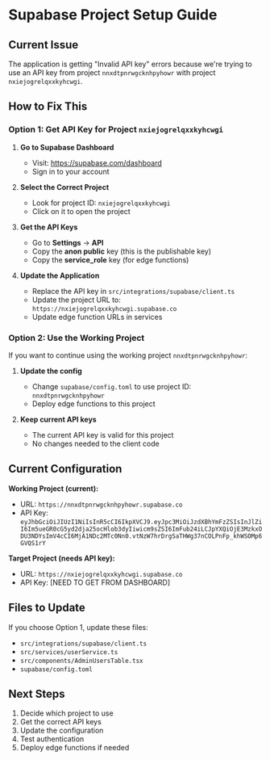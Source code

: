# Supabase Project Setup Guide

## Current Issue
The application is getting "Invalid API key" errors because we're trying to use an API key from project `nnxdtpnrwgcknhpyhowr` with project `nxiejogrelqxxkyhcwgi`.

## How to Fix This

### Option 1: Get API Key for Project `nxiejogrelqxxkyhcwgi`

1. **Go to Supabase Dashboard**
   - Visit: https://supabase.com/dashboard
   - Sign in to your account

2. **Select the Correct Project**
   - Look for project ID: `nxiejogrelqxxkyhcwgi`
   - Click on it to open the project

3. **Get the API Keys**
   - Go to **Settings** → **API**
   - Copy the **anon public** key (this is the publishable key)
   - Copy the **service_role** key (for edge functions)

4. **Update the Application**
   - Replace the API key in `src/integrations/supabase/client.ts`
   - Update the project URL to: `https://nxiejogrelqxxkyhcwgi.supabase.co`
   - Update edge function URLs in services

### Option 2: Use the Working Project

If you want to continue using the working project `nnxdtpnrwgcknhpyhowr`:

1. **Update the config**
   - Change `supabase/config.toml` to use project ID: `nnxdtpnrwgcknhpyhowr`
   - Deploy edge functions to this project

2. **Keep current API keys**
   - The current API key is valid for this project
   - No changes needed to the client code

## Current Configuration

**Working Project (current):**
- URL: `https://nnxdtpnrwgcknhpyhowr.supabase.co`
- API Key: `eyJhbGciOiJIUzI1NiIsInR5cCI6IkpXVCJ9.eyJpc3MiOiJzdXBhYmFzZSIsInJlZiI6Im5ueGR0cG5yd2dja25ocHlob3dyIiwicm9sZSI6ImFub24iLCJpYXQiOjE3MzkxODU3NDYsImV4cCI6MjA1NDc2MTc0Nn0.vtNzW7hrDrgSaTHWg37nCOLPnFp_khWSOMp6GVQS1rY`

**Target Project (needs API key):**
- URL: `https://nxiejogrelqxxkyhcwgi.supabase.co`
- API Key: [NEED TO GET FROM DASHBOARD]

## Files to Update

If you choose Option 1, update these files:
- `src/integrations/supabase/client.ts`
- `src/services/userService.ts`
- `src/components/AdminUsersTable.tsx`
- `supabase/config.toml`

## Next Steps

1. Decide which project to use
2. Get the correct API keys
3. Update the configuration
4. Test authentication
5. Deploy edge functions if needed 